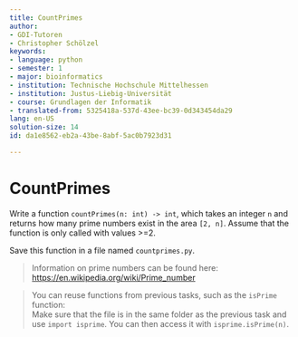 ```yaml
---
title: CountPrimes
author:
- GDI-Tutoren
- Christopher Schölzel
keywords:
- language: python
- semester: 1
- major: bioinformatics
- institution: Technische Hochschule Mittelhessen
- institution: Justus-Liebig-Universität
- course: Grundlagen der Informatik
- translated-from: 5325418a-537d-43ee-bc39-0d343454da29
lang: en-US
solution-size: 14
id: da1e8562-eb2a-43be-8abf-5ac0b7923d31

---
```

# CountPrimes

Write a function `countPrimes(n: int) -> int`, which takes an integer `n` and returns how many prime numbers exist in the area `[2, n]`. Assume that the function is only called with values >=2.

Save this function in a file named `countprimes.py`.

> Information on prime numbers can be found here: https://en.wikipedia.org/wiki/Prime_number

> You can reuse functions from previous tasks, such as the `isPrime` function:\
> Make sure that the file is in the same folder as the previous task and use `import isprime`.
> You can then access it with `isprime.isPrime(n)`.
